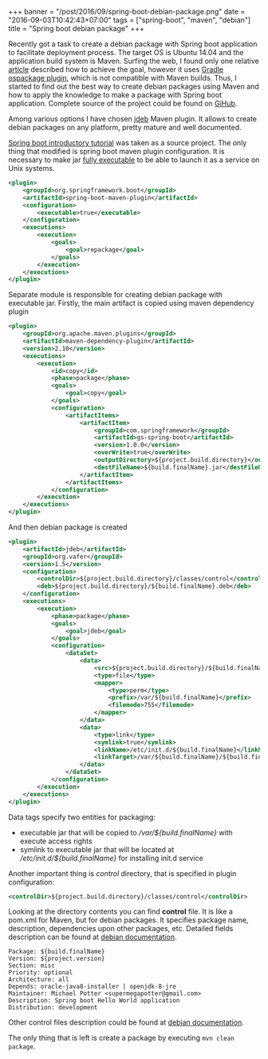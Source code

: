 +++
banner = "/post/2016/09/spring-boot-debian-package.png"
date = "2016-09-03T10:42:43+07:00"
tags = ["spring-boot", "maven", "debian"]
title = "Spring boot debian package"
+++

Recently got a task to create a debian package with Spring boot application to facilitate deployment process. The target OS is Ubuntu 14.04 and the application build system is Maven. Surfing the web, I found only one relative [article](https://www.ccampo.me/java/spring/linux/2016/02/15/boot-service-package.html) described how to achieve the goal, however it uses [Gradle ospackage plugin](https://github.com/nebula-plugins/gradle-ospackage-plugin), which is not compatible with Maven builds. Thus, I started to find out the best way to create debian packages using Maven and how to apply the knowledge to make a package with Spring boot application. Complete source of the project could be found on [GiHub](https://github.com/mvpotter/spring-boot-debian-package).
<!--more-->

Among various options I have chosen [jdeb](https://github.com/tcurdt/jdeb) Maven plugin. It allows to create debian packages on any platform, pretty mature and well documented.

[Spring boot introductory tutorial](https://spring.io/guides/gs/spring-boot/) was taken as a source project. The only thing that modified is spring boot maven plugin configuration. It is necessary to make jar [fully executable](ttp://docs.spring.io/spring-boot/docs/current/reference/html/deployment-install.html) to be able to launch it as a service on Unix systems.

```xml
<plugin>
    <groupId>org.springframework.boot</groupId>
    <artifactId>spring-boot-maven-plugin</artifactId>
    <configuration>
        <executable>true</executable>
    </configuration>
    <executions>
        <execution>
            <goals>
                <goal>repackage</goal>
            </goals>
        </execution>
    </executions>
</plugin>
```

Separate module is responsible for creating debian package with executable jar. Firstly, the main artifact is copied using maven dependency plugin

```xml
<plugin>
    <groupId>org.apache.maven.plugins</groupId>
    <artifactId>maven-dependency-plugin</artifactId>
    <version>2.10</version>
    <executions>
        <execution>
            <id>copy</id>
            <phase>package</phase>
            <goals>
                <goal>copy</goal>
            </goals>
            <configuration>
                <artifactItems>
                    <artifactItem>
                        <groupId>com.springframework</groupId>
                        <artifactId>gs-spring-boot</artifactId>
                        <version>1.0.0</version>
                        <overWrite>true</overWrite>
                        <outputDirectory>${project.build.directory}</outputDirectory>
                        <destFileName>${build.finalName}.jar</destFileName>
                    </artifactItem>
                </artifactItems>
            </configuration>
        </execution>
    </executions>
</plugin>
```

And then debian package is created

```xml
<plugin>
    <artifactId>jdeb</artifactId>
    <groupId>org.vafer</groupId>
    <version>1.5</version>
    <configuration>
        <controlDir>${project.build.directory}/classes/control</controlDir>
        <deb>${project.build.directory}/${build.finalName}.deb</deb>
    </configuration>
    <executions>
        <execution>
            <phase>package</phase>
            <goals>
                <goal>jdeb</goal>
            </goals>
            <configuration>
                <dataSet>
                    <data>
                        <src>${project.build.directory}/${build.finalName}.jar</src>
                        <type>file</type>
                        <mapper>
                            <type>perm</type>
                            <prefix>/var/${build.finalName}</prefix>
                            <filemode>755</filemode>
                        </mapper>
                    </data>
                    <data>
                        <type>link</type>
                        <symlink>true</symlink>
                        <linkName>/etc/init.d/${build.finalName}</linkName>
                        <linkTarget>/var/${build.finalName}/${build.finalName}.jar</linkTarget>
                    </data>
                </dataSet>
            </configuration>
        </execution>
    </executions>
</plugin>
```

Data tags specify two entities for packaging:

- executable jar that will be copied to */var/${build.finalName}* with execute access rights
- symlink to executable jar that will be located at */etc/init.d/${build.finalName}* for installing init.d service

Another important thing is *control* directory, that is specified in plugin configuration:

```xml
<controlDir>${project.build.directory}/classes/control</controlDir>
```

Looking at the directory contents you can find **control** file. It is like a pom.xml for Maven, but for debian packages. It specifies package name, description, dependencies upon other packages, etc. Detailed fields description can be found at [debian documentation](https://www.debian.org/doc/debian-policy/ch-controlfields.html).

```
Package: ${build.finalName}
Version: ${project.version}
Section: misc
Priority: optional
Architecture: all
Depends: oracle-java8-installer | openjdk-8-jre
Maintainer: Michael Potter <supermegapotter@gmail.com>
Description: Spring boot Hello World application
Distribution: development
```

Other control files description could be found at [debian documentation](https://www.debian.org/doc/manuals/debian-faq/ch-pkg_basics.en.html#s-maintscripts). 

The only thing that is left is create a package by executing ```mvn clean package```.
